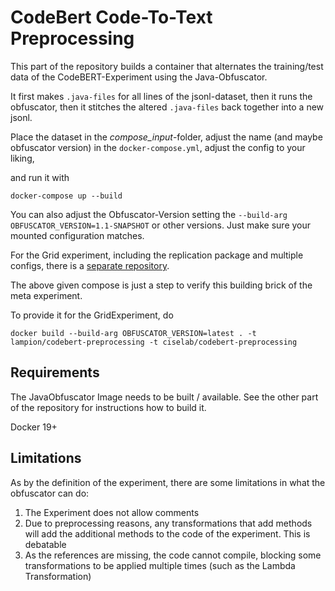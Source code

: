 # CodeBert Code-To-Text Preprocessing 

This part of the repository builds a container that alternates the training/test data of the CodeBERT-Experiment using the Java-Obfuscator. 

It first makes `.java-files` for all lines of the jsonl-dataset, 
then it runs the obfuscator, 
then it stitches the altered `.java-files` back together into a new jsonl.

Place the dataset in the *compose_input*-folder, 
adjust the name (and maybe obfuscator version) in the `docker-compose.yml`, 
adjust the config to your liking, 

and run it with 

```
docker-compose up --build
```

You can also adjust the Obfuscator-Version setting the `--build-arg OBFUSCATOR_VERSION=1.1-SNAPSHOT` or other versions. Just make sure your mounted configuration matches. 

For the Grid experiment, including the replication package and multiple configs, there is a [separate repository](../GridExperiment). 

The above given compose is just a step to verify this building brick of the meta experiment.    

To provide it for the GridExperiment, do 

```
docker build --build-arg OBFUSCATOR_VERSION=latest . -t lampion/codebert-preprocessing -t ciselab/codebert-preprocessing
```

## Requirements

The JavaObfuscator Image needs to be built / available.
See the other part of the repository for instructions how to build it.

Docker 19+

## Limitations

As by the definition of the experiment, there are some limitations in what the obfuscator can do: 

1. The Experiment does not allow comments
2. Due to preprocessing reasons, any transformations that add methods will add the additional methods to the code of the experiment. This is debatable
3. As the references are missing, the code cannot compile, blocking some transformations to be applied multiple times (such as the Lambda Transformation)
